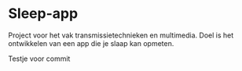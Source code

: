 # Sleep-app
Project voor het vak transmissietechnieken en multimedia. Doel is het ontwikkelen van een app die je slaap kan opmeten.

Testje voor commit

